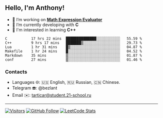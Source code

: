 ## Hello, I'm Anthony!
 
- 🔭 I’m working on **[Math Expression Evaluator](https://github.com/bezlant/s21_3d_model_viewer)**
- 🌱 I’m currently developing with **C**
- 🧐 I'm interested in learning **C++**

<!--START_SECTION:waka-->

```text
C           17 hrs 22 mins  ██████████████░░░░░░░░░░░   55.59 %
C++         9 hrs 17 mins   ███████▒░░░░░░░░░░░░░░░░░   29.73 %
Lua         1 hr 31 mins    █▒░░░░░░░░░░░░░░░░░░░░░░░   04.87 %
Makefile    1 hr 24 mins    █░░░░░░░░░░░░░░░░░░░░░░░░   04.52 %
Markdown    35 mins         ▒░░░░░░░░░░░░░░░░░░░░░░░░   01.87 %
conf        27 mins         ▒░░░░░░░░░░░░░░░░░░░░░░░░   01.46 %
```

<!--END_SECTION:waka-->
### Contacts
- Languages 🌐: 🇺🇸 English, 🇷🇺 Russian, 🇨🇳 Chinese.
- Telegram ☎️: @bezlant
- Email ✉️: tarticar@student.21-school.ru
---
[![Visitors](https://shields-io-visitor-counter.herokuapp.com/badge?page=bezlant.bezlant&label=visitors&logo=Codeforces&style=for-the-badge&labelColor=black&color=forestgreen)](https://www.youtube.com/watch?v=dQw4w9WgXcQ)
[![GitHub Follow](https://img.shields.io/github/followers/bezlant?label=follow&logo=github&style=for-the-badge&labelColor=black)](https://github.com/bezlant)
[![LeetCode Stats](https://img.shields.io/badge/dynamic/json?style=for-the-badge&labelColor=black&color=darkorange&label=Solved&query=solvedOverTotal&url=https%3A%2F%2Fleetcode-badge.vercel.app%2Fapi%2Fusers%2Fbezlant&logo=leetcode&logoColor=yellow)](https://leetcode.com/bezlant/)
